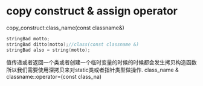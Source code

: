 # copy construct & assign operator
copy\_construct:class\_name(const classname\&)
```c++
stringBad motto;
stringBad ditto(motto);//class(const classname &)
stringBad also = string(motto);
```
值传递或者返回一个类或者创建一个临时变量的时候的时候都会发生拷贝构造函数
所以我们需要使用深拷贝来对static类或者指针类型做操作.
class_name & classname::operator=(const class_na)